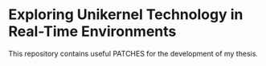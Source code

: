 # Exploring Unikernel Technology in Real-Time Environments
This repository contains useful PATCHES for the development of my thesis.
